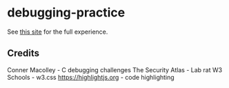 # debugging-practice

See [this site](https://raging-loon.github.io/debugging-practice) for the full experience.

## Credits
Conner Macolley - C debugging challenges
The Security Atlas - Lab rat
W3 Schools - w3.css
https://highlightjs.org - code highlighting
